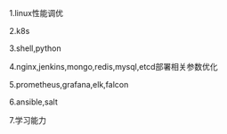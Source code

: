 1.linux性能调优

2.k8s

3.shell,python

4.nginx,jenkins,mongo,redis,mysql,etcd部署相关参数优化

5.prometheus,grafana,elk,falcon

6.ansible,salt

7.学习能力